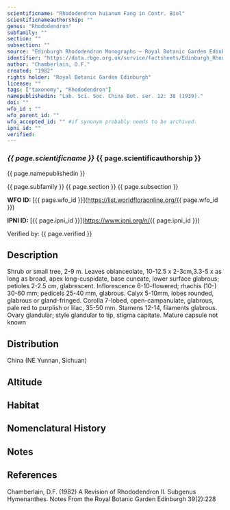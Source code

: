 ```yaml
---
scientificname: "Rhododendron huianum Fang in Contr. Biol"
scientificnameauthorship: ""
genus: "Rhododendron"
subfamily: ""
section: ""
subsection: ""
source: "Edinburgh Rhododendron Monographs – Royal Botanic Garden Edinburgh"
identifier: "https://data.rbge.org.uk/service/factsheets/Edinburgh_Rhododendron_Monographs.xhtml"
author: "Chamberlain, D.F."
created: "1982"
rights holder: "Royal Botanic Garden Edinburgh"
license: ""
tags: ["taxonomy", "Rhododendron"]
namepublishedin: "Lab. Sci. Soc. China Bot. ser. 12: 38 (1939)."
doi: ""
wfo_id : ""
wfo_parent_id: ""
wfo_accepted_id: "" #if synonym probably needs to be archived.                      
ipni_id: ""
verified:
---
```

### _{{ page.scientificname }}_ {{ page.scientificauthorship }}
 {{ page.namepublishedin }}

{{ page.subfamily }} {{ page.section }} {{ page.subsection }}

**WFO ID:** [{{ page.wfo_id }}](https://list.worldfloraonline.org/{{ page.wfo_id }})

**IPNI ID:** [{{ page.ipni_id }}](https://www.ipni.org/n/{{ page.ipni_id }})

Verified by: {{ page.verified }}



## Description
Shrub or small tree, 2-9 m. Leaves oblanceolate, 10-12.5 x 2-3cm,3.3-5 x as long as broad, apex long-cuspidate, base cuneate, lower surface glabrous; petioles 2-2.5 cm, glabrescent. Inflorescence 6-10-flowered; rhachis (10-) 30-60 mm; pedicels 25-40 mm, glabrous. Calyx 5-10mm, lobes rounded, glabrous or gland-fringed. Corolla 7-lobed, open-campanulate, glabrous, pale red to purplish or lilac, 35-50 mm. Stamens 12-14, filaments glabrous. Ovary glandular; style glandular to tip, stigma capitate. Mature capsule not known

## Distribution
China (NE Yunnan, Sichuan)

## Altitude


## Habitat


## Nomenclatural History

                       
## Notes


## References

Chamberlain, D.F. (1982) A Revision of Rhododendron II. Subgenus Hymenanthes. Notes From the Royal Botanic Garden Edinburgh 39(2):228
